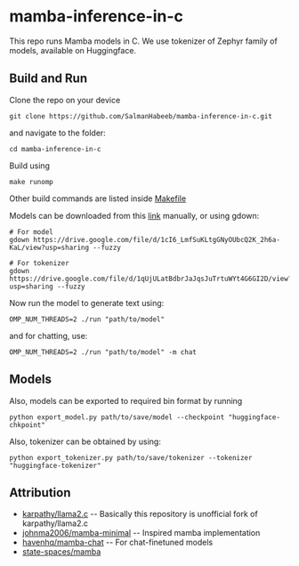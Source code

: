 # mamba-inference-in-c

This repo runs Mamba models in C. We use tokenizer of Zephyr family of models, available on Huggingface.

## Build and Run

Clone the repo on your device

```
git clone https://github.com/SalmanHabeeb/mamba-inference-in-c.git
```

and navigate to the folder:
```
cd mamba-inference-in-c
```

Build using
```
make runomp
```
Other build commands are listed inside [Makefile](https://github.com/SalmanHabeeb/mamba-inference-in-c/blob/main/Makefile)

Models can be downloaded from this [link](https://drive.google.com/drive/folders/1Ls-_WnTxlR9fvf8Mfii1B3Idf5M1jgES?usp=sharing) manually, or using gdown:

```
# For model
gdown https://drive.google.com/file/d/1cI6_LmfSuKLtgGNyOUbcQ2K_2h6a-KaL/view?usp=sharing --fuzzy

# For tokenizer
gdown https://drive.google.com/file/d/1qUjULatBdbrJaJqsJuTrtuWYt4G6GI2D/view?usp=sharing --fuzzy
```

Now run the model to generate text using:
```
OMP_NUM_THREADS=2 ./run "path/to/model"
```

and for chatting, use:
```
OMP_NUM_THREADS=2 ./run "path/to/model" -m chat
```

## Models

Also, models can be exported to required bin format by running

```
python export_model.py path/to/save/model --checkpoint "huggingface-chkpoint"
```

Also, tokenizer can be obtained by using:

```
python export_tokenizer.py path/to/save/tokenizer --tokenizer "huggingface-tokenizer"
```

## Attribution

- [karpathy/llama2.c](https://github.com/karpathy/llama2.c) -- Basically this repository is unofficial fork of karpathy/llama2.c
- [johnma2006/mamba-minimal](https://github.com/johnma2006/mamba-minimal) -- Inspired mamba implementation
- [havenhq/mamba-chat](https://github.com/havenhq/mamba-chat) -- For chat-finetuned models
- [state-spaces/mamba](https://github.com/state-spaces/mamba)